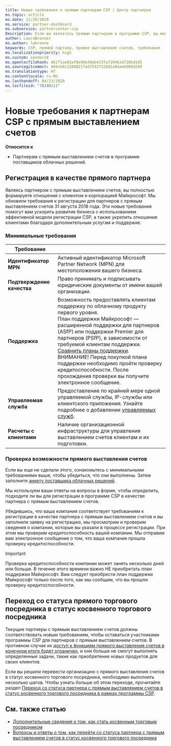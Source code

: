 ```yaml
---
title: Новые требования к прямым партнерам CSP | Центр партнеров
ms.topic: article
ms.date: 11/20/2019
ms.service: partner-dashboard
ms.subservice: partnercenter-csp
Description: Если вы являетесь прямым партнером в программе CSP, вы можете узнать об обновленных требованиях к поддержке и службам, а также о том, как их выполнить.
author: LauraBrenner
ms.author: labrenne
keywords: CSP, прямой партнер, прямое выставление счетов, требования
ms.localizationpriority: high
ms.custom: seodec18
ms.openlocfilehash: 461f1ae83af8e99e38ab433fa7204624720bd145
ms.sourcegitcommit: 449cb8c32880217ad7543712b02a84ae69869289
ms.translationtype: HT
ms.contentlocale: ru-RU
ms.lasthandoff: 04/23/2020
ms.locfileid: "78340111"
---
```

# <a name="csp-direct-bill-partner-new-requirements"></a>Новые требования к партнерам CSP с прямым выставлением счетов

**Относится к**

- Партнерам с прямым выставлением счетов в программе поставщиков облачных решений.

## <a name="enroll-as-a-direct-partner"></a>Регистрация в качестве прямого партнера

Являясь партнером с прямым выставлением счетов, вы полностью формируете отношения с клиентом и корпорацией Майкрософт. Мы обновили требования к регистрации для партнеров с прямым выставлением счетов 31 августа 2018 года. Эти новые требования помогут вам ускорить развитие бизнеса с использованием эффективной модели регистрации CSP, а также укрепить отношения клиентами благодаря дополнительным услугам и поддержке.

### <a name="minimum-requirements"></a>Минимальные требования

|**Требование**|                             |
|--------------------------------|--------------------------------------------------------------|
|**Идентификатор MPN**   |Активный идентификатор Microsoft Partner Network (MPN) для местоположения вашего бизнеса.    |
|**Подтверждение качества**   |Право принимать и подписывать юридические документы от имени вашей организации.|
|**Поддержка**   |Возможность предоставлять клиентам поддержку по облачному продукту первого уровня. <br>План поддержки Майкрософт — расширенной поддержки для партнеров (ASfP) или поддержки Premier для партнеров (PSfP), в зависимости от требуемой клиентам поддержки. [Сравнить планы поддержки](https://partner.microsoft.com/support/partnersupport).<br> ВНИМАНИЕ! Перед покупкой плана поддержки необходимо пройти проверку кредитоспособности. После прохождения проверки вы получите электронное сообщение. |
|**Управляемая служба**   |Предоставление по крайней мере одной управляемой службы, IP-службы или клиентского приложения. Узнайте подробнее о добавлении [управляемых служб](https://partner.microsoft.com/business-opportunities/managed-services-provider).|
|**Расчеты с клиентами** |Наличие организационной инфраструктуры для управления выставлением счетов клиентам и их подготовки.

### <a name="verify-direct-bill-eligibility"></a>Проверка возможности прямого выставления счетов

Если вы еще не сделали этого, ознакомьтесь с минимальными требованиями выше, чтобы убедиться, что они выполнены. Затем заполните [анкету поставщика облачных решений](https://partner.microsoft.com/cloud-solution-provider/assessment).

Мы используем ваши ответы на вопросы в форме, чтобы определить, подходите ли вы для регистрации в программе CSP в качестве партнера с прямым выставлением счетов.

Убедившись, что ваша компания соответствует требованиям к регистрации в качестве партнера с прямым выставлением счетов и вы заполнили заявку на регистрацию, мы просмотрим и проверим сведения о компании, которые вы указали в процессе регистрации. При этом мы проверим кредитоспособность вашей компании. Мы отправим вам электронное сообщение о том, что ваша компания прошла проверку кредитоспособности.

>[!IMPORTANT]
>Проверка кредитоспособности компании может занять несколько дней или больше. В течение этого времени важно НЕ приобретать план поддержки Майкрософт. Вам следует приобрести план поддержки Майкрософт только после того, как мы сообщим, что вы прошли проверку кредитоспособности.

## <a name="transition-from-direct-to-indirect-reseller"></a>Переход со статуса прямого торгового посредника в статус косвенного торгового посредника

Текущие партнеры с прямым выставлением счетов должны соответствовать новым требованиям, чтобы оставаться участниками программы CSP для партнеров с прямым выставлением счетов. В противном случае их [доступ к функциям прямого выставления счетов в конечном итоге будет ограничен](restricted-direct-bill-capabilities.md), и они больше не смогут выполнять определенные задачи, такие как приобретение новых продуктов для своих клиентов. 

Если вы решили перевести организацию с прямого выставления счетов в статус косвенного торгового посредника, необходимо выполнить несколько шагов. Чтобы узнать больше об этом переходе, прочитайте раздел [Переход со статуса партнера с прямым выставлением счетов в статус косвенного торгового посредника в рамках программы CSP](transition-direct-to-indirect.md). 

## <a name="see-also"></a>См. также статью

- [Дополнительные сведения о том, как стать косвенным торговым посредником](https://assetsprod.microsoft.com/csp-directbill-to-indirect-transition.pdf)
- [Вопросы и ответы о том, как перейти со статуса партнера с прямым выставлением счетов в статус косвенного торгового посредника](https://assetsprod.microsoft.com/mpn/direct-bill-partner-faq.pdf)
